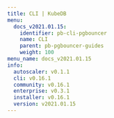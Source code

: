 ```yaml
---
title: CLI | KubeDB
menu:
  docs_v2021.01.15:
    identifier: pb-cli-pgbouncer
    name: CLI
    parent: pb-pgbouncer-guides
    weight: 100
menu_name: docs_v2021.01.15
info:
  autoscaler: v0.1.1
  cli: v0.16.1
  community: v0.16.1
  enterprise: v0.3.1
  installer: v0.16.1
  version: v2021.01.15
---
```


